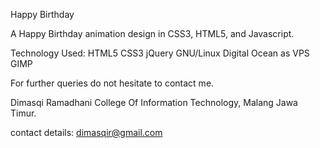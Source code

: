 Happy Birthday

A Happy Birthday animation design in CSS3, HTML5, and Javascript.

Technology Used: HTML5 CSS3 jQuery  GNU/Linux Digital Ocean as VPS GIMP

For further queries do not hesitate to contact me.

Dimasqi Ramadhani College Of Information Technology, Malang Jawa Timur.

contact details: dimasqir@gmail.com
